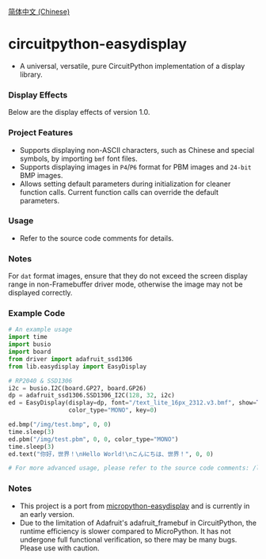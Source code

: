 [简体中文 (Chinese)](./README.ZH-CN.md)

# circuitpython-easydisplay
- A universal, versatile, pure CircuitPython implementation of a display library.

### Display Effects
Below are the display effects of version 1.0.

### Project Features
- Supports displaying non-ASCII characters, such as Chinese and special symbols, by importing `bmf` font files.
- Supports displaying images in `P4`/`P6` format for PBM images and `24-bit` BMP images.
- Allows setting default parameters during initialization for cleaner function calls. Current function calls can override the default parameters.

### Usage
- Refer to the source code comments for details.

### Notes
For `dat` format images, ensure that they do not exceed the screen display range in non-Framebuffer driver mode, otherwise the image may not be displayed correctly.

### Example Code
```python
# An example usage
import time
import busio
import board
from driver import adafruit_ssd1306
from lib.easydisplay import EasyDisplay

# RP2040 & SSD1306
i2c = busio.I2C(board.GP27, board.GP26)
dp = adafruit_ssd1306.SSD1306_I2C(128, 32, i2c)
ed = EasyDisplay(display=dp, font="/text_lite_16px_2312.v3.bmf", show=True, color=1, clear=True,
                 color_type="MONO", key=0)

ed.bmp("/img/test.bmp", 0, 0)
time.sleep(3)
ed.pbm("/img/test.pbm", 0, 0, color_type="MONO")
time.sleep(3)
ed.text("你好，世界！\nHello World!\nこんにちは、世界！", 0, 0)

# For more advanced usage, please refer to the source code comments: /lib/easydisplay.py
```

### Notes
- This project is a port from [micropython-easydisplay](https://github.com/funnygeeker/micropython-easydisplay) and is currently in an early version.
- Due to the limitation of Adafruit's adafruit_framebuf in CircuitPython, the runtime efficiency is slower compared to MicroPython. It has not undergone full functional verification, so there may be many bugs. Please use with caution.